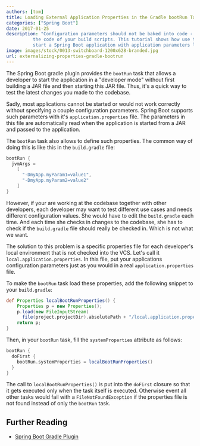 ```yaml
---
authors: [tom]
title: Loading External Application Properties in the Gradle bootRun Task
categories: ["Spring Boot"]
date: 2017-01-25
description: "Configuration parameters should not be baked into code - including 
          the code of your build scripts. This tutorial shows how use the Gradle bootRun task to
          start a Spring Boot application with application parameters loaded from a properties file." 
image: images/stock/0013-switchboard-1200x628-branded.jpg
url: externalizing-properties-gradle-bootrun
---
```




The Spring Boot gradle plugin provides the `bootRun` task that allows a 
developer to start the application in a "developer mode" without first building
a JAR file and then starting this JAR file. Thus, it's a quick way to test
the latest changes you made to the codebase.

Sadly, most applications cannot be started or would not work correctly without
specifying a couple configuration parameters. Spring Boot supports such 
parameters with it's `application.properties` file. The parameters in this file
are automatically read when the application is started from a JAR
and passed to the application.

The `bootRun` task also allows to define such properties. 
The common way of doing this is like this in the `build.gradle` file: 

```groovy
bootRun {
  jvmArgs =
    [
      "-DmyApp.myParam1=value1",
      "-DmyApp.myParam2=value2"
    ]
}
```

However, if your are working at the codebase together with other developers,
each developer may want to test different use cases and needs different
configuration values. She would have to edit the `build.gradle` each time.
And each time she checks in changes to the codebase, she has to check if
the `build.gradle` file should really be checked in. Which is not what we want.

The solution to this problem is a specific properties file for each developer's 
local environment that is not checked into the VCS. 
Let's call it `local.application.properties`. In this file, put your applications
configuration parameters just as you would in a real `application.properties` file.

To make the `bootRun` task load these properties, add the following snippet to your
`build.gradle`:

```groovy
def Properties localBootRunProperties() {
    Properties p = new Properties();
    p.load(new FileInputStream(
      file(project.projectDir).absolutePath + "/local.application.properties"))
    return p;
}
```

Then, in your `bootRun` task, fill the `systemProperties` attribute as follows:

```groovy
bootRun {
  doFirst {
    bootRun.systemProperties = localBootRunProperties()
  }
}
```

The call to `localBootRunProperties()` is put into the `doFirst` closure so that
it gets executed only when the task itself is executed. Otherwise event all other tasks
would fail with a `FileNotFoundException` if the properties file is not found
instead of only the `bootRun` task.

## Further Reading

* [Spring Boot Gradle Plugin](http://docs.spring.io/spring-boot/docs/current/reference/html/build-tool-plugins-gradle-plugin.html)

